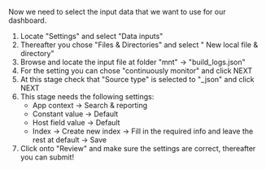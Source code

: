 Now we need to select the input data that we want to use for our dashboard.
1. Locate "Settings" and select "Data inputs"
2. Thereafter you chose "Files & Directories" and select " New local file & directory"
3. Browse and locate the input file at folder "mnt" -> "build_logs.json"
4. For the setting you can chose "continuously monitor" and click NEXT
5. At this stage check that "Source type" is selected to "_json" and click NEXT
6. This stage needs the following settings:
    - App context -> Search & reporting
    - Constant value -> Default
    - Host field value -> Default
    - Index -> Create new index -> Fill in the required info and leave the rest at default -> Save
7. Click onto "Review" and make sure the settings are correct, thereafter you can submit!
